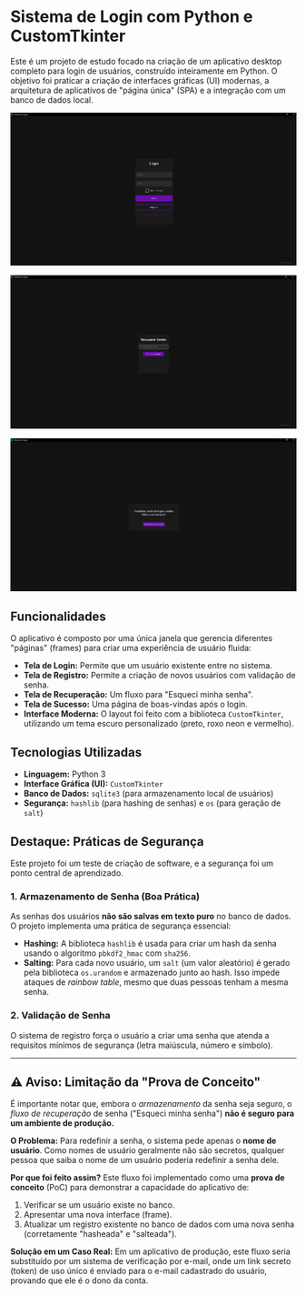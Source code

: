 # Sistema de Login com Python e CustomTkinter

Este é um projeto de estudo focado na criação de um aplicativo desktop completo para login de usuários, construído inteiramente em Python. O objetivo foi praticar a criação de interfaces gráficas (UI) modernas, a arquitetura de aplicativos de "página única" (SPA) e a integração com um banco de dados local.

![Tela de Login do Aplicativo](image.png)

![Tela de "esqueci minha senha"](image2.png)

![Tela de login concluido](image3.png)



## Funcionalidades

O aplicativo é composto por uma única janela que gerencia diferentes "páginas" (frames) para criar uma experiência de usuário fluida:

* **Tela de Login:** Permite que um usuário existente entre no sistema.
* **Tela de Registro:** Permite a criação de novos usuários com validação de senha.
* **Tela de Recuperação:** Um fluxo para "Esqueci minha senha".
* **Tela de Sucesso:** Uma página de boas-vindas após o login.
* **Interface Moderna:** O layout foi feito com a biblioteca `CustomTkinter`, utilizando um tema escuro personalizado (preto, roxo neon e vermelho).

## Tecnologias Utilizadas

* **Linguagem:** Python 3
* **Interface Gráfica (UI):** `CustomTkinter`
* **Banco de Dados:** `sqlite3` (para armazenamento local de usuários)
* **Segurança:** `hashlib` (para hashing de senhas) e `os` (para geração de `salt`)

## Destaque: Práticas de Segurança

Este projeto foi um teste de criação de software, e a segurança foi um ponto central de aprendizado.

### 1. Armazenamento de Senha (Boa Prática)

As senhas dos usuários **não são salvas em texto puro** no banco de dados. O projeto implementa uma prática de segurança essencial:

* **Hashing:** A biblioteca `hashlib` é usada para criar um hash da senha usando o algoritmo `pbkdf2_hmac` com `sha256`.
* **Salting:** Para cada novo usuário, um `salt` (um valor aleatório) é gerado pela biblioteca `os.urandom` e armazenado junto ao hash. Isso impede ataques de *rainbow table*, mesmo que duas pessoas tenham a mesma senha.

### 2. Validação de Senha

O sistema de registro força o usuário a criar uma senha que atenda a requisitos mínimos de segurança (letra maiúscula, número e símbolo).

---

## ⚠️ Aviso: Limitação da "Prova de Conceito"

É importante notar que, embora o *armazenamento* da senha seja seguro, o *fluxo de recuperação* de senha ("Esqueci minha senha") **não é seguro para um ambiente de produção.**

**O Problema:** Para redefinir a senha, o sistema pede apenas o **nome de usuário**. Como nomes de usuário geralmente não são secretos, qualquer pessoa que saiba o nome de um usuário poderia redefinir a senha dele.

**Por que foi feito assim?**
Este fluxo foi implementado como uma **prova de conceito** (PoC) para demonstrar a capacidade do aplicativo de:
1.  Verificar se um usuário existe no banco.
2.  Apresentar uma nova interface (frame).
3.  Atualizar um registro existente no banco de dados com uma nova senha (corretamente "hasheada" e "salteada").

**Solução em um Caso Real:** Em um aplicativo de produção, este fluxo seria substituído por um sistema de verificação por e-mail, onde um link secreto (token) de uso único é enviado para o e-mail cadastrado do usuário, provando que ele é o dono da conta.


